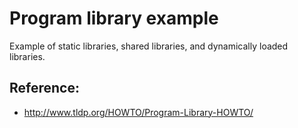 # Program library example
Example of static libraries, shared libraries, and dynamically loaded libraries.


## Reference:
 - http://www.tldp.org/HOWTO/Program-Library-HOWTO/
